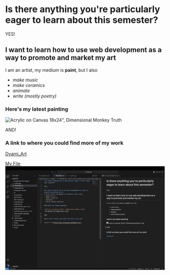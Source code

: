 # Is there anything you're particularly eager to learn about this semester?

YES!

## I want to learn how to use web development as a way to promote and market my art
I am an artist, my medium is **paint**, but I also 
- *make music*
- *make ceramics*
- *animate*
- *write (mostly poetry)*

### Here's my latest painting

![Acrylic on Canvas 18x24", Dimensional Monkey Truth](./images/myArt.jpg)

AND!

### A link to where you could find more of my work

[Dyami_Art](https://www.instagram.com/dyami_art/)

[My File](./responses.txt)
![screenShot](./images/screenShot.png)
